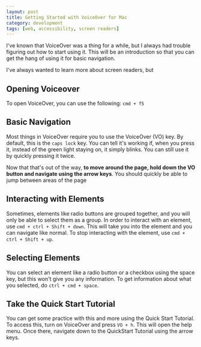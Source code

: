 ```yaml
---
layout: post
title: Getting Started with VoiceOver for Mac
category: development
tags: [web, accessibility, screen readers]
---
```


I've known that VoiceOver was a thing for a while, but I always had trouble figuring out how to start using it. This will be an introduction so that you can get the hang of using it for basic navigation.

I've always wanted to learn more about screen readers, but 

## Opening Voiceover

To open VoiceOver, you can use the following: `cmd + f5`

## Basic Navigation

Most things in VoiceOver require you to use the VoiceOver (VO) key. By default, this is the `caps lock` key. You can tell it's working if, when you press it, instead of the green light staying on, it simply blinks. You can still use it by quickly pressing it twice.

Now that that's out of the way, **to move around the page, hold down the VO button and navigate using the arrow keys**. You should quickly be able to jump between areas of the page

## Interacting with Elements

Sometimes, elements like radio buttons are grouped together, and you will only be able to select them as a group. In order to interact with an element, use `cmd + ctrl + Shift + down`. This will take you into the element and you can navigate like normal. To stop interacting with the element, use `cmd + ctrl + Shift + up`.

## Selecting Elements

You can select an element like a radio button or a checkbox using the space key, but this won't give you any information. To get information about what you selected, do `ctrl + cmd + space`.

## Take the Quick Start Tutorial

You can get some practice with this and more using the Quick Start Tutorial. To access this, turn on VoiceOver and press `VO + h`. This will open the help menu. Once there, navigate down to the QuickStart Tutorial using the arrow keys.

